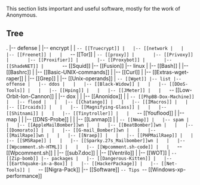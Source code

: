 This section lists important and useful software, mostly for the work of Anonymous.

## Tree

.
|-- defense
|   |-- encrypt
|   |   `-- [[Truecrypt]]
|   |-- [[network
|   |   |-- [[Freenet]]
|   |   `-- [[Tor]]
|   `-- [[proxy]]
|       |-- [[Privoxy]]
|       |-- [[Proxifier]]
|       |-- [[Proxybot]]
|       |-- [[ShadeNET]]
|       `-- [[Squid]]
|-- [[Fusion]]
|-- linux
|   |-- [[Bash]]
|   |-- [[Bashrc]]
|   |-- [[Basic-UNIX-commands]]
|   |-- [[Curl]]
|   |-- [[Extras-wget-raper]]
|   |-- [[Grep]]
|   |-- [[Unix-operands]]
|   `-- [[Wget]]
|-- list
|-- offense
|   |-- ddos
|   |   |-- [[Black-Widow]]
|   |   |-- [[DDoS-Tools]]
|   |   |-- [[Hping]]
|   |   |-- [[JMeter]]
|   |   `-- [[Low-Orbit-Ion-Cannon]]
|   |-- dox
|   |   |-- [[Anonidox]]
|   |   `-- [[PhpBB-Dox-Machine]]
|   |-- flood
|   |   |-- [[Chatango]]
|   |   |-- [[IMacros]]
|   |   |-- [[Ircaids]]
|   |   |-- [[Magnifying-Glass]]
|   |   |-- [[Shitnami]]
|   |   |-- [[Tinytroller]]
|   |   `-- [[Youflood]]
|   |-- map
|   |   |-- [[DNS-Probe]]
|   |   |-- [[Lanmap]]
|   |   `-- [[Nmap]]
|   |-- spam
|   |   |-- [[AppleMailBomber]]wn
|   |   |-- [[BeatBomber]]wn
|   |   |-- [[Domorato]]
|   |   |-- [[G-mail_Bomber]]wn
|   |   |-- [[MailRape]]wn
|   |   |-- [[Nraep]]
|   |   |-- [[PHPMailRaep]]
|   |   |-- [[SMSRape]]
|   |   |-- [[Sparky.27s_Mailbomber]]wn
|   |   |-- [[Wpcomment.sh-HTML]]
|   |   |-- [[Wpcomment.sh-code]]
|   |   `-- [[Wpcomment.sh]]
|   |-- [[sub7.doc]]
|   |-- [[Ventrilo]]
|   |-- [[WOT]]
|   `-- [[Zip-bomb]]
|-- packages
|   |-- [[Dangerous-Kitten]]
|   |-- [[Earthquake-in-a-Box]]
|   |-- [[HackerPackage]]
|   |-- [[Net-Tools]]
|   `-- [[Nigra-Pack]]
|-- [[Software]]
`-- Tips
    `-- [[Windows-xp-performance]]
